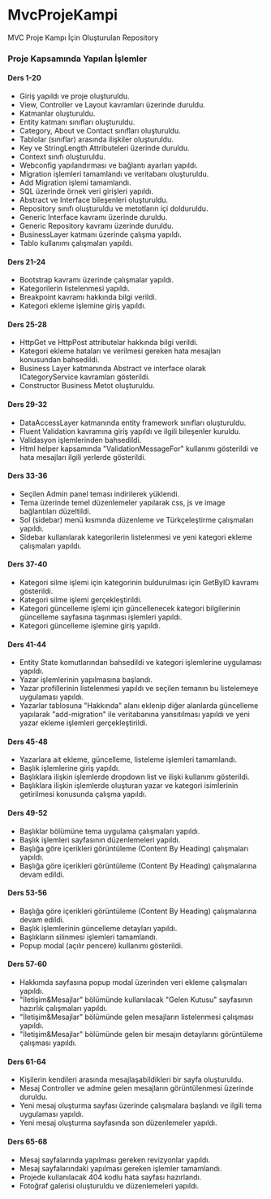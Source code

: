 # MvcProjeKampi

MVC Proje Kampı İçin Oluşturulan Repository


### Proje Kapsamında Yapılan İşlemler
#### Ders 1-20
   - Giriş yapıldı ve proje oluşturuldu.
   - View, Controller ve Layout kavramları üzerinde duruldu.
   - Katmanlar oluşturuldu.
   - Entity katmanı sınıfları oluşturuldu.
   - Category, About ve Contact sınıfları oluşturuldu.
   - Tablolar (sınıflar) arasında ilişkiler oluşturuldu.
   - Key ve StringLength Attributeleri üzerinde duruldu.
   - Context sınıfı oluşturuldu.
   - Webconfig yapılandırması ve bağlantı ayarları yapıldı.
   - Migration işlemleri tamamlandı ve veritabanı oluşturuldu.
   - Add Migration işlemi tamamlandı.
   - SQL üzerinde örnek veri girişleri yapıldı.
   - Abstract ve Interface bileşenleri oluşturuldu.
   - Repository sınıfı oluşturuldu ve metotların içi dolduruldu.
   - Generic Interface kavramı üzerinde duruldu.
   - Generic Repository kavramı üzerinde duruldu.
   - BusinessLayer katmanı üzerinde çalışma yapıldı.
   - Tablo kullanımı çalışmaları yapıldı.
#### Ders 21-24
   - Bootstrap kavramı üzerinde çalışmalar yapıldı.
   - Kategorilerin listelenmesi yapıldı.
   - Breakpoint kavramı hakkında bilgi verildi.
   - Kategori ekleme işlemine giriş yapıldı.
#### Ders 25-28
   - HttpGet ve HttpPost attributelar hakkında bilgi verildi.
   - Kategori ekleme hataları ve verilmesi gereken hata mesajları konusundan bahsedildi.
   - Business Layer katmanında Abstract ve interface olarak ICategoryService kavramları gösterildi.
   - Constructor Business Metot oluşturuldu.
#### Ders 29-32
   - DataAccessLayer katmanında entity framework sınıfları oluşturuldu.
   - Fluent Validation kavramına giriş yapıldı ve ilgili bileşenler kuruldu.
   - Validasyon işlemlerinden bahsedildi.
   - Html helper kapsamında "ValidationMessageFor" kullanımı gösterildi ve hata mesajları ilgili yerlerde gösterildi.
#### Ders 33-36
   - Seçilen Admin panel teması indirilerek yüklendi.
   - Tema üzerinde temel düzenlemeler yapılarak css, js ve image bağlantıları düzeltildi.
   - Sol (sidebar) menü kısmında düzenleme ve Türkçeleştirme çalışmaları yapıldı.
   - Sidebar kullanılarak kategorilerin listelenmesi ve yeni kategori ekleme çalışmaları yapıldı.
#### Ders 37-40
   - Kategori silme işlemi için kategorinin buldurulması için GetByID kavramı gösterildi.
   - Kategori silme işlemi gerçekleştirildi.
   - Kategori güncelleme işlemi için güncellenecek kategori bilgilerinin güncelleme sayfasına taşınması işlemleri yapıldı.
   - Kategori güncelleme işlemine giriş yapıldı.
#### Ders 41-44
   - Entity State komutlarından bahsedildi ve kategori işlemlerine uygulaması yapıldı.
   - Yazar işlemlerinin yapılmasına başlandı.
   - Yazar profillerinin listelenmesi yapıldı ve seçilen temanın bu listelemeye uygulaması yapıldı.
   - Yazarlar tablosuna "Hakkında" alanı eklenip diğer alanlarda güncelleme yapılarak "add-migration" ile veritabanına yansıtılması yapıldı ve yeni yazar ekleme işlemleri gerçekleştirildi.
#### Ders 45-48
   - Yazarlara ait ekleme, güncelleme, listeleme işlemleri tamamlandı.
   - Başlık işlemlerine giriş yapıldı.
   - Başlıklara ilişkin işlemlerde dropdown list ve ilişki kullanımı gösterildi.
   - Başlıklara ilişkin işlemlerde oluşturan yazar ve kategori isimlerinin getirilmesi konusunda çalışma yapıldı.
#### Ders 49-52
   - Başlıklar bölümüne tema uygulama çalışmaları yapıldı.
   - Başlık işlemleri sayfasının düzenlemeleri yapıldı.
   - Başlığa göre içerikleri görüntüleme (Content By Heading) çalışmaları yapıldı.
   - Başlığa göre içerikleri görüntüleme (Content By Heading) çalışmalarına devam edildi.
#### Ders 53-56
   - Başlığa göre içerikleri görüntüleme (Content By Heading) çalışmalarına devam edildi.
   - Başlık işlemlerinin güncelleme detayları yapıldı.
   - Başlıkların silinmesi işlemleri tamamlandı.
   - Popup modal (açılır pencere) kullanımı gösterildi.
#### Ders 57-60
   - Hakkımda sayfasına popup modal üzerinden veri ekleme çalışmaları yapıldı.
   - "İletişim&Mesajlar" bölümünde kullanılacak "Gelen Kutusu" sayfasının hazırlık çalışmaları yapıldı.
   - "İletişim&Mesajlar" bölümünde gelen mesajların listelenmesi çalışması yapıldı.
   - "İletişim&Mesajlar" bölümünde gelen bir mesajın detaylarını görüntüleme çalışması yapıldı.
#### Ders 61-64
   - Kişilerin kendileri arasında mesajlaşabildikleri bir sayfa oluşturuldu.
   - Mesaj Controller ve admine gelen mesajların görüntülenmesi üzerinde duruldu.
   - Yeni mesaj oluşturma sayfası üzerinde çalışmalara başlandı ve ilgili tema uygulaması yapıldı.
   - Yeni mesaj oluşturma sayfasında son düzenlemeler yapıldı.
#### Ders 65-68
   - Mesaj sayfalarında yapılması gereken revizyonlar yapıldı.
   - Mesaj sayfalarındaki yapılması gereken işlemler tamamlandı.
   - Projede kullanılacak 404 kodlu hata sayfası hazırlandı.
   - Fotoğraf galerisi oluşturuldu ve düzenlemeleri yapıldı.
